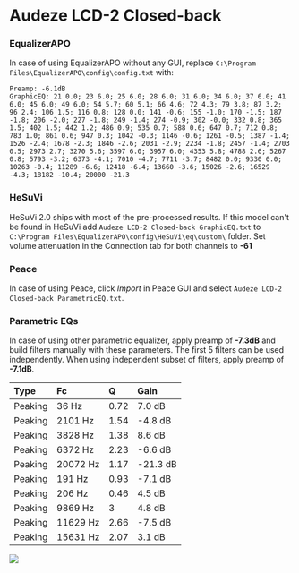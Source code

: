# Audeze LCD-2 Closed-back

### EqualizerAPO
In case of using EqualizerAPO without any GUI, replace `C:\Program Files\EqualizerAPO\config\config.txt`
with:
```
Preamp: -6.1dB
GraphicEQ: 21 0.0; 23 6.0; 25 6.0; 28 6.0; 31 6.0; 34 6.0; 37 6.0; 41 6.0; 45 6.0; 49 6.0; 54 5.7; 60 5.1; 66 4.6; 72 4.3; 79 3.8; 87 3.2; 96 2.4; 106 1.5; 116 0.8; 128 0.0; 141 -0.6; 155 -1.0; 170 -1.5; 187 -1.8; 206 -2.0; 227 -1.8; 249 -1.4; 274 -0.9; 302 -0.0; 332 0.8; 365 1.5; 402 1.5; 442 1.2; 486 0.9; 535 0.7; 588 0.6; 647 0.7; 712 0.8; 783 1.0; 861 0.6; 947 0.3; 1042 -0.3; 1146 -0.6; 1261 -0.5; 1387 -1.4; 1526 -2.4; 1678 -2.3; 1846 -2.6; 2031 -2.9; 2234 -1.8; 2457 -1.4; 2703 0.5; 2973 2.7; 3270 5.6; 3597 6.0; 3957 6.0; 4353 5.8; 4788 2.6; 5267 0.8; 5793 -3.2; 6373 -4.1; 7010 -4.7; 7711 -3.7; 8482 0.0; 9330 0.0; 10263 -0.4; 11289 -6.6; 12418 -6.4; 13660 -3.6; 15026 -2.6; 16529 -4.3; 18182 -10.4; 20000 -21.3
```

### HeSuVi
HeSuVi 2.0 ships with most of the pre-processed results. If this model can't be found in HeSuVi add
`Audeze LCD-2 Closed-back GraphicEQ.txt` to `C:\Program Files\EqualizerAPO\config\HeSuVi\eq\custom\` folder.
Set volume attenuation in the Connection tab for both channels to **-61**

### Peace
In case of using Peace, click *Import* in Peace GUI and select `Audeze LCD-2 Closed-back ParametricEQ.txt`.

### Parametric EQs
In case of using other parametric equalizer, apply preamp of **-7.3dB** and build filters manually
with these parameters. The first 5 filters can be used independently.
When using independent subset of filters, apply preamp of **-7.1dB**.

| Type    | Fc       |    Q | Gain     |
|:--------|:---------|:-----|:---------|
| Peaking | 36 Hz    | 0.72 | 7.0 dB   |
| Peaking | 2101 Hz  | 1.54 | -4.8 dB  |
| Peaking | 3828 Hz  | 1.38 | 8.6 dB   |
| Peaking | 6372 Hz  | 2.23 | -6.6 dB  |
| Peaking | 20072 Hz | 1.17 | -21.3 dB |
| Peaking | 191 Hz   | 0.93 | -7.1 dB  |
| Peaking | 206 Hz   | 0.46 | 4.5 dB   |
| Peaking | 9869 Hz  | 3    | 4.8 dB   |
| Peaking | 11629 Hz | 2.66 | -7.5 dB  |
| Peaking | 15631 Hz | 2.07 | 3.1 dB   |

![](https://raw.githubusercontent.com/jaakkopasanen/AutoEq/master/results/oratory1990/harman_over-ear_2018/Audeze%20LCD-2%20Closed-back/Audeze%20LCD-2%20Closed-back.png)